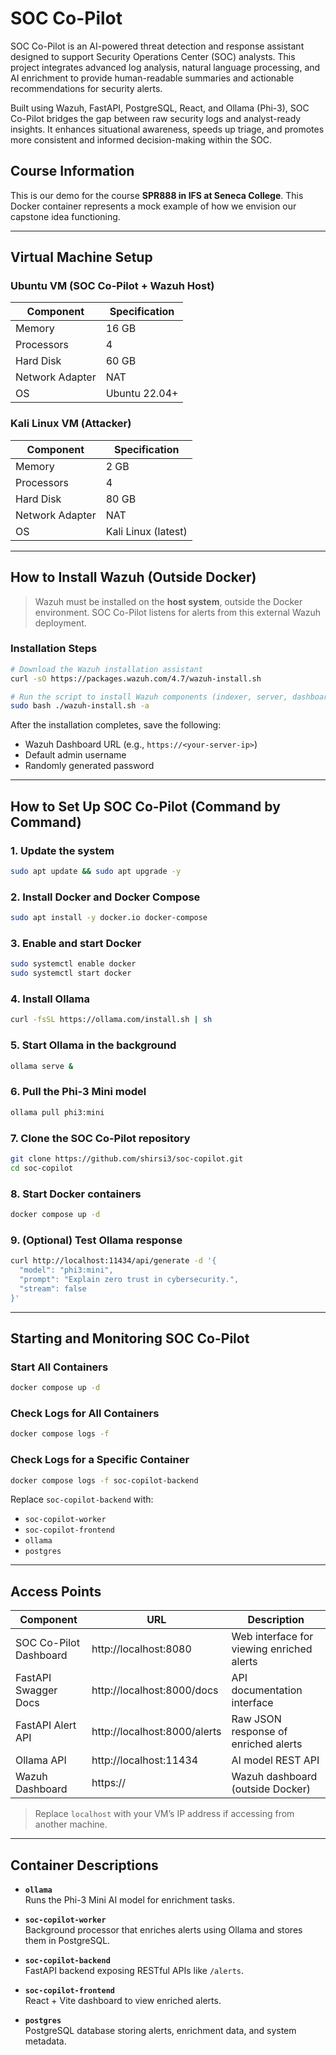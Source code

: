 # SOC Co-Pilot

SOC Co-Pilot is an AI-powered threat detection and response assistant designed to support Security Operations Center (SOC) analysts. This project integrates advanced log analysis, natural language processing, and AI enrichment to provide human-readable summaries and actionable recommendations for security alerts.

Built using Wazuh, FastAPI, PostgreSQL, React, and Ollama (Phi-3), SOC Co-Pilot bridges the gap between raw security logs and analyst-ready insights. It enhances situational awareness, speeds up triage, and promotes more consistent and informed decision-making within the SOC.

## Course Information

This is our demo for the course **SPR888 in IFS at Seneca College**. This Docker container represents a mock example of how we envision our capstone idea functioning.

---

## Virtual Machine Setup

### Ubuntu VM (SOC Co-Pilot + Wazuh Host)

| Component         | Specification       |
|------------------|---------------------|
| Memory           | 16 GB               |
| Processors       | 4                   |
| Hard Disk        | 60 GB               |
| Network Adapter  | NAT                 |
| OS               | Ubuntu 22.04+       |

### Kali Linux VM (Attacker)

| Component         | Specification       |
|------------------|---------------------|
| Memory           | 2 GB                |
| Processors       | 4                   |
| Hard Disk        | 80 GB               |
| Network Adapter  | NAT                 |
| OS               | Kali Linux (latest) |

---

## How to Install Wazuh (Outside Docker)

> Wazuh must be installed on the **host system**, outside the Docker environment. SOC Co-Pilot listens for alerts from this external Wazuh deployment.

### Installation Steps

```bash
# Download the Wazuh installation assistant
curl -sO https://packages.wazuh.com/4.7/wazuh-install.sh

# Run the script to install Wazuh components (indexer, server, dashboard)
sudo bash ./wazuh-install.sh -a
```

After the installation completes, save the following:

- Wazuh Dashboard URL (e.g., `https://<your-server-ip>`)
- Default admin username
- Randomly generated password

---

## How to Set Up SOC Co-Pilot (Command by Command)

### 1. Update the system

```bash
sudo apt update && sudo apt upgrade -y
```

### 2. Install Docker and Docker Compose

```bash
sudo apt install -y docker.io docker-compose
```

### 3. Enable and start Docker

```bash
sudo systemctl enable docker
sudo systemctl start docker
```

### 4. Install Ollama

```bash
curl -fsSL https://ollama.com/install.sh | sh
```

### 5. Start Ollama in the background

```bash
ollama serve &
```

### 6. Pull the Phi-3 Mini model

```bash
ollama pull phi3:mini
```

### 7. Clone the SOC Co-Pilot repository

```bash
git clone https://github.com/shirsi3/soc-copilot.git
cd soc-copilot
```

### 8. Start Docker containers

```bash
docker compose up -d
```

### 9. (Optional) Test Ollama response

```bash
curl http://localhost:11434/api/generate -d '{
  "model": "phi3:mini",
  "prompt": "Explain zero trust in cybersecurity.",
  "stream": false
}'
```

---

## Starting and Monitoring SOC Co-Pilot

### Start All Containers

```bash
docker compose up -d
```

### Check Logs for All Containers

```bash
docker compose logs -f
```

### Check Logs for a Specific Container

```bash
docker compose logs -f soc-copilot-backend
```

Replace `soc-copilot-backend` with:
- `soc-copilot-worker`
- `soc-copilot-frontend`
- `ollama`
- `postgres`

---

## Access Points

| Component              | URL                              | Description                                       |
|------------------------|-----------------------------------|---------------------------------------------------|
| SOC Co-Pilot Dashboard | http://localhost:8080             | Web interface for viewing enriched alerts         |
| FastAPI Swagger Docs   | http://localhost:8000/docs        | API documentation interface                       |
| FastAPI Alert API      | http://localhost:8000/alerts      | Raw JSON response of enriched alerts              |
| Ollama API             | http://localhost:11434            | AI model REST API                                 |
| Wazuh Dashboard        | https://<your-wazuh-server-ip>    | Wazuh dashboard (outside Docker)                  |

> Replace `localhost` with your VM’s IP address if accessing from another machine.

---

## Container Descriptions

- **`ollama`**  
  Runs the Phi-3 Mini AI model for enrichment tasks.

- **`soc-copilot-worker`**  
  Background processor that enriches alerts using Ollama and stores them in PostgreSQL.

- **`soc-copilot-backend`**  
  FastAPI backend exposing RESTful APIs like `/alerts`.

- **`soc-copilot-frontend`**  
  React + Vite dashboard to view enriched alerts.

- **`postgres`**  
  PostgreSQL database storing alerts, enrichment data, and system metadata.

